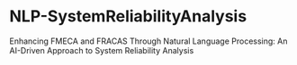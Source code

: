 # NLP-SystemReliabilityAnalysis
Enhancing FMECA and FRACAS Through Natural Language Processing: An AI-Driven Approach to System Reliability Analysis
